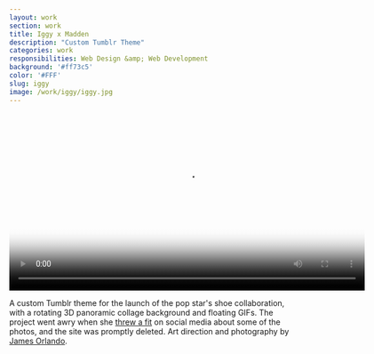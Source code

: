 ```yaml
---
layout: work
section: work
title: Iggy x Madden
description: "Custom Tumblr Theme"
categories: work
responsibilities: Web Design &amp; Web Development
background: '#ff73c5'
color: '#FFF'
slug: iggy
image: /work/iggy/iggy.jpg
---
```


<div>
  <video id="iggy" class="browser_img" title="Iggy x Madden"
    preload="auto" width="640" height="320" poster="{{ site.root }}{{ page.image }}" data-setup="{}">
    <source src="{{ site.root }}/work/iggy/iggy.mp4" type='video/mp4'>
  </video>
</div>

A custom Tumblr theme for the launch of the pop star's shoe collaboration, with a rotating 3D panoramic collage background and floating GIFs. The project went awry when she <a href="http://www.dailymail.co.uk/tvshowbiz/article-2932190/Iggy-Azalea-lashes-Steve-Madden-release-disgusting-photo-shoot-promote-shoe-line-without-knowledge.html" rel="external">threw a fit</a> on social media about some of the photos, and the site was promptly deleted. Art direction and photography by <a href="http://www.jamesorlando.net/" rel="external">James Orlando</a>.

